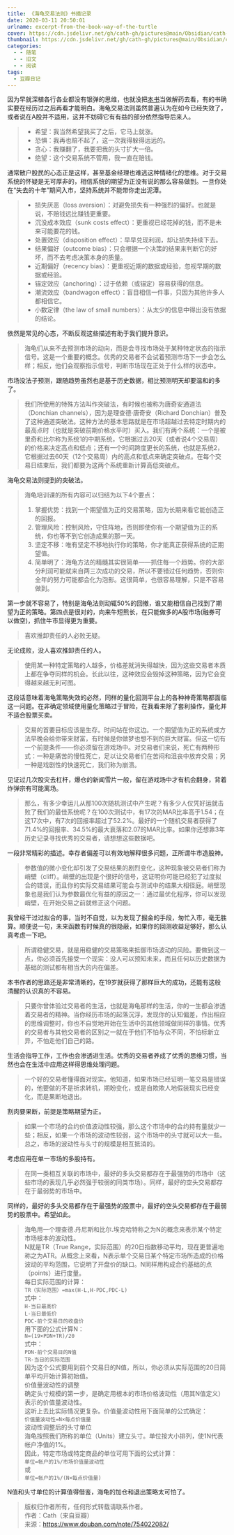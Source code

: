 ```yaml
---
title: 《海龟交易法则》书摘记录
date: 2020-03-11 20:50:01
urlname: excerpt-from-the-book-way-of-the-turtle
cover: https://cdn.jsdelivr.net/gh/cath-gh/pictures@main/Obsidian/cath-gh.github.io/%E6%B5%B7%E9%BE%9F%E4%BA%A4%E6%98%93%E6%B3%95%E5%88%99.webp
thumbnail: https://cdn.jsdelivr.net/gh/cath-gh/pictures@main/Obsidian/cath-gh.github.io/%E6%B5%B7%E9%BE%9F%E4%BA%A4%E6%98%93%E6%B3%95%E5%88%99.webp
categories:
  - - 随笔
  - - 旧文
  - - 阅读
tags:
  - 豆瓣日记
---
```

因为早就深植各行各业都没有银弹的思维，也就没把[本书](https://book.douban.com/subject/2339892/)当做解药去看，有的书确实要在经历过之后再看才能明白。海龟交易法则虽然普遍认为在如今已经失效了，或者说在A股并不适用，这并不妨碍它有有益的部分依然指导后来人。

<!--more-->

>+ 希望：我当然希望我买了之后，它马上就涨。  
>+ 恐惧：我再也赔不起了，这一次我得躲得远远的。  
>+ 贪心：我赚翻了，我要把我的头寸扩大一倍。
>+ 绝望：这个交易系统不管用，我一直在赔钱。
    
通常散户股民的心态正是这样，甚至基金经理也难逃这种情绪化的思维。对于交易系统的怀疑是无可厚非的，相信系统的期望为正没有说的那么容易做到。一旦你处在“失去的十年”期间入市，坚持系统并不能带你走出泥潭。

>+ 损失厌恶（loss aversion）：对避免损失有一种强烈的偏好。也就是说，不赔钱远比赚钱更重要。
>+ 沉没成本效应（sunk costs effect）：更重视已经花掉的钱，而不是未来可能要花的钱。
>+ 处置效应（disposition effect）：早早兑现利润，却让损失持续下去。
>+ 结果偏好（outcome bias）：只会根据一个决策的结果来判断它的好坏，而不去考虑决策本身的质量。
>+ 近期偏好（recency bias）：更重视近期的数据或经验，忽视早期的数据或经验。
>+ 锚定效应（anchoring）：过于依赖（或锚定）容易获得的信息。
>+ 潮流效应（bandwagon effect）：盲目相信一件事，只因为其他许多人都相信它。
>+ 小数定律（the law of small numbers）：从太少的信息中得出没有依据的结论。

依然是常见的心态，不断反观这些描述有助于我们提升意识。

> 海龟们从来不去预测市场的动向，而是会寻找市场处于某种特定状态的指示信号。这是一个重要的概念。优秀的交易者不会试着预测市场下一步会怎么样；相反，他们会观察指示信号，判断市场现在正处于什么样的状态中。

市场没法子预测，跟随趋势虽然也是基于历史数据，相比预测明天却要温和的多了。

> 我们所使用的特殊方法叫作突破法，有时候也被称为唐奇安通道法（Donchian channels），因为是理查德·唐奇安（Richard Donchian）普及了这种通道突破法。这种方法的基本思路就是在市场超越过去特定时期内的最高点时（也就是突破前期价格水平时）买入。我们有两个系统：一个是被里奇和比尔称为系统1的中期系统，它根据过去20天（或者说4个交易周）的价格来决定高点和低点；还有一个时间跨度更长的系统，也就是系统2，它根据过去60天（12个交易周）内的高点和低点来确定突破点。在每个交易日结束后，我们都要为这两个系统重新计算高低突破点。

海龟交易法则提到的突破法。

>海龟培训课的所有内容可以归结为以下4个要点：
>1. 掌握优势：找到一个期望值为正的交易策略，因为长期来看它能创造正的回报。
>2. 管理风险：控制风险，守住阵地，否则即使你有一个期望值为正的系统，你也等不到它创造成果的那一天。
>3. 坚定不移：唯有坚定不移地执行你的策略，你才能真正获得系统的正期望值。
>4. 简单明了：海龟方法的精髓其实很简单——抓住每一个趋势。你的大部分利润可能就来自两三次成功的交易，所以不要错过任何趋势，否则你全年的努力可能都会化为泡影。这很简单，也很容易理解，只是不容易做到。

第一步就不容易了，特别是海龟法则动辄50%的回撤，谁又能相信自己找到了期望为正的策略。第四点是很对的，向来牛短熊长，在只能做多的A股市场(融券可以做空)，抓住牛市显得更为重要。

>喜欢推卸责任的人必败无疑。

无论成败，没人喜欢推卸责任的人。

>使用某一种特定策略的人越多，价格差就消失得越快，因为这些交易者本质上都在争夺同样的机会。长此以往，这种效应会毁掉这种策略，因为它会变得越来越无利可图。

这段话意味着海龟策略失效的必然，同样的量化回测平台上的各种神奇策略都面临这一问题。在非确定领域使用量化策略过于冒险，在我看来除了套利操作，量化并不适合股票买卖。

>交易的首要目标应该是生存。时间站在你这边。一个期望值为正的系统或方法早晚会给你带来财富，有时候是你做梦也想不到的巨大财富。但这一切有一个前提条件——你必须留在游戏场中。对交易者们来说，死亡有两种形式：一种是痛苦的慢性死亡，足以让交易者们在苦闷和沮丧中放弃交易；另一种是戏剧性的快速死亡，我们称为崩溃。

见证过几次股灾去杠杆，爆仓的新闻雪片一般，留在游戏场中才有机会翻身，背着炸弹宗有可能离场。

>那么，有多少幸运儿从那100次随机测试中产生呢？有多少人仅凭好运就击败了我们的最佳系统呢？在100次测试中，有17次的MAR比率高于1.54；在这17次中，有7次的回报率超过了52.2%。最好的一个随机交易者获得了71.4%的回报率、34.5%的最大衰落和2.07的MAR比率。如果你还想靠3年历史记录寻找优秀的交易者，请想想这些数据吧。

一段非常精彩的描述。幸存者偏差可以有效地解释很多问题，正所谓牛市造股神。

>参数值的微小变化却引发了交易结果的剧烈变化，这种现象被交易者们称为峭壁（cliff）。峭壁的出现是个很好的信号，这证明你可能已经犯了过度拟合的错误，而且你的实际交易结果可能会与测试中的结果大相径庭。峭壁现象也是我们认为参数最优化有益的原因之一：通过最优化程序，你可以发现峭壁，在开始交易之前就修正这个问题。
    
我曾经干过过拟合的事，当时不自觉，以为发现了掘金的手段，匆忙入市，毫无胜算。顺便说一句，未来函数有时候真的很隐蔽，如果你的回测收益足够好，那么认真考虑一下吧。

>所谓稳健交易，就是用稳健的交易策略来抵御市场波动的风险。要做到这一点，你必须首先接受一个现实：没人可以预知未来，而且任何以历史数据为基础的测试都有相当大的内在偏差。

本书作者的思路还是非常清晰的，在19岁就获得了那样巨大的成功，还能有这般清醒的认识真的不容易。

>只要你曾体验过交易者的生活，也就是海龟那样的生活，你的一生都会渗透着交易者的精神。当你经历市场的起落沉浮，发现你的认知偏差，作出相应的思维调整时，你也不自觉地开始在生活中的其他领域做同样的事情。优秀的交易者与其他交易者的区别之一就在于他们不怕与众不同，不怕标新立异，不怕走他们自己的路。

生活会指导工作，工作也会渗透进生活。优秀的交易者养成了优秀的思维习惯，当然也会在生活中应用这样得思维处理问题。

>一个好的交易者懂得面对现实。他知道，如果市场已经证明一笔交易是错误的，他要做的不是祈求转机，期盼变化，或是自欺欺人地假装现实已经变化，而是果断地退出。

割肉要果断，前提是策略期望为正。

>如果一个市场的合约价值波动性较强，那么这个市场中的合约持有量就少一些；相反，如果一个市场的波动性较弱，这个市场中的头寸就可以大一些。总之，市场的波动性与头寸的规模是相互抵消的。

考虑应用在单一市场的多股持有。

>在同一类相互关联的市场中，最好的多头交易都存在于最强势的市场中（这些市场的表现几乎必然强于较弱的同类市场）。同样，最好的空头交易都存在于最弱势的市场中。

同样的，最好的多头交易都存在于最强势的股票中，最好的空头交易都存在于最弱势的股票中。希望如此。

>海龟用一个理查德.丹尼斯和比尔.埃克哈特称之为N的概念来表示某个特定市场根本的波动性。  
N就是TR（True Range，实际范围）的20日指数移动平均，现在更普遍地称之为ATR。从概念上来看，N表示单个交易日某个特定市场所造成的价格波动的平均范围，它说明了开盘价的缺口。N同样用构成合约基础的点（points）进行度量。  
每日实际范围的计算：  
`TR（实际范围）=max(H-L,H-PDC,PDC-L)`  
式中：  
`H-当日最高价`  
`L-当日最低价`  
`PDC-前个交易日的收盘价`  
用下面的公式计算N：  
`N=(19×PDN+TR)/20`  
式中：  
`PDN-前个交易日的N值`  
`TR-当日的实际范围`  
因为这个公式要用到前个交易日的N值，所以，你必须从实际范围的20日简单平均开始计算初始值。  
价值量波动性的调整  
确定头寸规模的第一步，是确定用根本的市场价格波动性（用其N值定义）表示的价值量波动性。  
这听上去比实际情况更复杂。价值量波动性用下面简单的公式确定：  
`价值量波动性=N×每点价值量`  
波动性调整后的头寸单位  
海龟按照我们所称的单位（Units）建立头寸。单位按大小排列，使1N代表帐户净值的1%。  
因此，特定市场或特定商品的单位可用下面的公式计算：  
`单位=帐户的1%/市场价值量波动性`  
或  
`单位=帐户的1%/(N×每点价值量) ` 

N值和头寸单位的计算值得借鉴，海龟的加仓和退出策略太可怕了。

>版权归作者所有，任何形式转载请联系作者。  
>作者：Cath（来自豆瓣）  
>来源：https://www.douban.com/note/754022082/